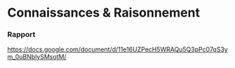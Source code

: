# Connaissances & Raisonnement
### Rapport
https://docs.google.com/document/d/11e16UZPecH5WRAQu5Q3pPc07qS3ym_0uBNblySMsotM/